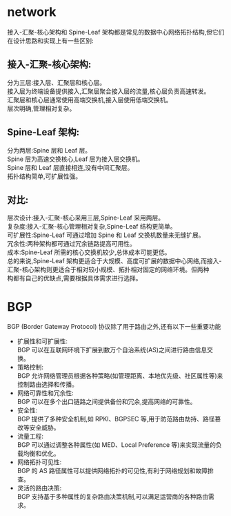 # network
接入-汇聚-核心架构和 Spine-Leaf 架构都是常见的数据中心网络拓扑结构,但它们在设计思路和实现上有一些区别:  
## 接入-汇聚-核心架构:  
分为三层:接入层、汇聚层和核心层。  
接入层为终端设备提供接入,汇聚层聚合接入层的流量,核心层负责高速转发。  
汇聚层和核心层通常使用高端交换机,接入层使用低端交换机。  
层次明确,管理相对复杂。  

## Spine-Leaf 架构:  
分为两层:Spine 层和 Leaf 层。  
Spine 层为高速交换核心,Leaf 层为接入层交换机。  
Spine 层和 Leaf 层直接相连,没有中间汇聚层。  
拓扑结构简单,可扩展性强。  

## 对比:  
层次设计:接入-汇聚-核心采用三层,Spine-Leaf 采用两层。  
复杂度:接入-汇聚-核心管理相对复杂,Spine-Leaf 结构更简单。  
可扩展性:Spine-Leaf 可通过增加 Spine 和 Leaf 交换机数量来无缝扩展。  
冗余性:两种架构都可通过冗余链路提高可用性。  
成本:Spine-Leaf 所需的核心交换机较少,总体成本可能更低。  
总的来说,Spine-Leaf 架构更适合于大规模、高度可扩展的数据中心网络,而接入-汇聚-核心架构则更适合于相对较小规模、拓扑相对固定的网络环境。但两种  
构都有自己的优缺点,需要根据具体需求进行选择。

# BGP
BGP (Border Gateway Protocol) 协议除了用于路由之外,还有以下一些重要功能  
* 扩展性和可扩展性:  
BGP 可以在互联网环境下扩展到数万个自治系统(AS)之间进行路由信息交换。  
* 策略控制:  
BGP 允许网络管理员根据各种策略(如管理距离、本地优先级、社区属性等)来控制路由选择和传播。  
* 网络可靠性和冗余性:  
BGP 可以在多个出口链路之间提供备份和冗余,提高网络的可靠性。  
* 安全性:  
BGP 提供了多种安全机制,如 RPKI、BGPSEC 等,用于防范路由劫持、路径篡改等安全威胁。  
* 流量工程:  
BGP 可以通过调整各种属性(如 MED、Local Preference 等)来实现流量的负载均衡和优化。  
* 网络拓扑可见性:  
BGP 的 AS 路径属性可以提供网络拓扑的可见性,有利于网络规划和故障排查。  
* 灵活的路由决策:  
BGP 支持基于多种属性的复杂路由决策机制,可以满足运营商的各种路由需求。  
